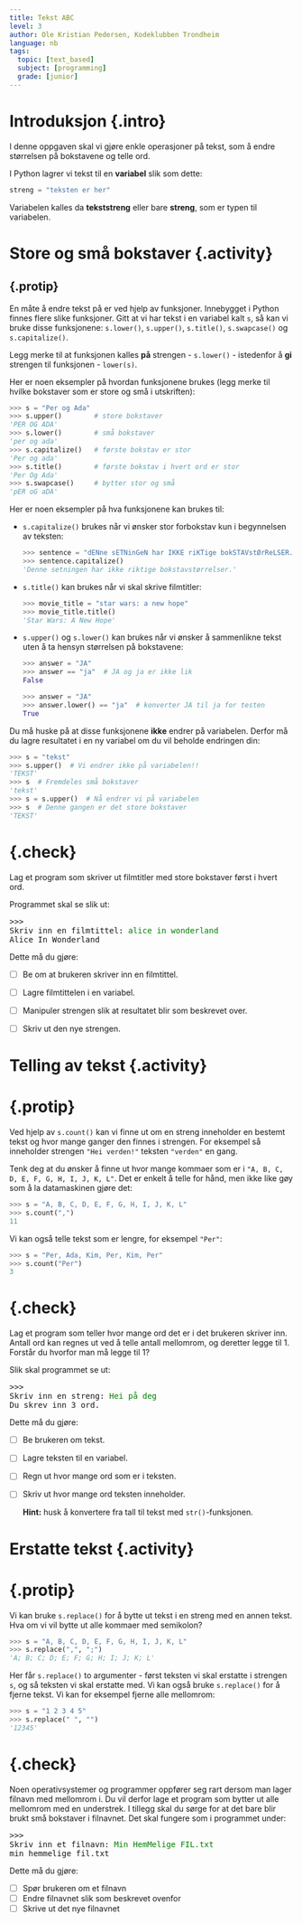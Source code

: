 ```yaml
---
title: Tekst ABC
level: 3
author: Ole Kristian Pedersen, Kodeklubben Trondheim
language: nb
tags:
  topic: [text_based]
  subject: [programming]
  grade: [junior]
---
```


# Introduksjon {.intro}

I denne oppgaven skal vi gjøre enkle operasjoner på tekst, som å endre
størrelsen på bokstavene og telle ord.

I Python lagrer vi tekst til en **variabel** slik som dette:

```python
streng = "teksten er her"
```

Variabelen kalles da **tekststreng** eller bare **streng**, som er typen til
variabelen.

# Store og små bokstaver {.activity}

## {.protip}

En måte å endre tekst på er ved hjelp av funksjoner. Innebygget i Python finnes
flere slike funksjoner. Gitt at vi har tekst i en variabel kalt `s`, så kan vi
bruke disse funksjonene: `s.lower()`, `s.upper()`, `s.title()`, `s.swapcase()`
og `s.capitalize()`.

Legg merke til at funksjonen kalles **på** strengen - `s.lower()` - istedenfor
å **gi** strengen til funksjonen - `lower(s)`.


Her er noen eksempler på hvordan funksjonene brukes (legg merke til hvilke
bokstaver som er store og små i utskriften):

```python
>>> s = "Per og Ada"
>>> s.upper()        # store bokstaver
'PER OG ADA'
>>> s.lower()        # små bokstaver
'per og ada'
>>> s.capitalize()   # første bokstav er stor
'Per og ada'
>>> s.title()        # første bokstav i hvert ord er stor
'Per Og Ada'
>>> s.swapcase()     # bytter stor og små
'pER oG aDA'
```

Her er noen eksempler på hva funksjonene kan brukes til:

* `s.capitalize()` brukes når vi ønsker stor forbokstav kun i begynnelsen av teksten:

  ```python
  >>> sentence = "dENne sETNinGeN har IKKE riKTige bokSTAVstØrReLSER."
  >>> sentence.capitalize()
  'Denne setningen har ikke riktige bokstavstørrelser.'
  ```
* `s.title()` kan brukes når vi skal skrive filmtitler:

  ```python
  >>> movie_title = "star wars: a new hope"
  >>> movie_title.title()
  'Star Wars: A New Hope'
  ```

* `s.upper()` og `s.lower()` kan brukes når vi ønsker å sammenlikne tekst uten
  å ta hensyn størrelsen på bokstavene:

  ```python
  >>> answer = "JA"
  >>> answer == "ja"  # JA og ja er ikke lik
  False
  ```

  ```python
  >>> answer = "JA"
  >>> answer.lower() == "ja"  # konverter JA til ja for testen
  True
  ```

Du må huske på at disse funksjonene **ikke** endrer på variabelen. Derfor må du
lagre resultatet i en ny variabel om du vil beholde endringen din:

```python
>>> s = "tekst"
>>> s.upper()  # Vi endrer ikke på variabelen!!
'TEKST'
>>> s  # Fremdeles små bokstaver
'tekst'
>>> s = s.upper()  # Nå endrer vi på variabelen
>>> s  # Denne gangen er det store bokstaver
'TEKST'
```

<!--Workaround-->
# {.check}

Lag et program som skriver ut filmtitler med store bokstaver først i hvert ord.

Programmet skal se slik ut:

<pre>
>>>
Skriv inn en filmtittel: <font color="green">alice in wonderland</font>
Alice In Wonderland
</pre>

Dette må du gjøre:

- [ ] Be om at brukeren skriver inn en filmtittel.
- [ ] Lagre filmtittelen i en variabel.
- [ ] Manipuler strengen slik at resultatet blir som beskrevet over.
- [ ] Skriv ut den nye strengen.


# Telling av tekst {.activity}

# {.protip}

Ved hjelp av `s.count()` kan vi finne ut om en streng inneholder en bestemt
tekst og hvor mange ganger den finnes i strengen. For eksempel så inneholder
strengen `"Hei verden!"` teksten `"verden"` en gang.

Tenk deg at du ønsker å finne ut hvor mange kommaer som er i `"A, B, C, D, E,
F, G, H, I, J, K, L"`. Det er enkelt å telle for hånd, men ikke like gøy som å
la datamaskinen gjøre det:

```python
>>> s = "A, B, C, D, E, F, G, H, I, J, K, L"
>>> s.count(",")
11
```

Vi kan også telle tekst som er lengre, for eksempel `"Per"`:

```python
>>> s = "Per, Ada, Kim, Per, Kim, Per"
>>> s.count("Per")
3
```


<!--Workaround-->
# {.check}

Lag et program som teller hvor mange ord det er i det brukeren skriver inn.
Antall ord kan regnes ut ved å telle antall mellomrom, og deretter legge til 1.
Forstår du hvorfor man må legge til 1?

Slik skal programmet se ut:

<pre>
>>>
Skriv inn en streng: <font color="green">Hei på deg</font>
Du skrev inn 3 ord.
</pre>

Dette må du gjøre:

- [ ] Be brukeren om tekst.
- [ ] Lagre teksten til en variabel.
- [ ] Regn ut hvor mange ord som er i teksten.
- [ ] Skriv ut hvor mange ord teksten inneholder.

  **Hint:** husk å konvertere fra tall til tekst med `str()`-funksjonen.

# Erstatte tekst {.activity}

# {.protip}

Vi kan bruke `s.replace()` for å bytte ut tekst i en streng med en annen tekst.
Hva om vi vil bytte ut alle kommaer med semikolon?

```python
>>> s = "A, B, C, D, E, F, G, H, I, J, K, L"
>>> s.replace(",", ";")
'A; B; C; D; E; F; G; H; I; J; K; L'
```

Her får `s.replace()` to argumenter - først teksten vi skal erstatte i strengen `s`, og så
teksten vi skal erstatte med. Vi kan også bruke `s.replace()` for å fjerne
tekst. Vi kan for eksempel fjerne alle mellomrom:

```python
>>> s = "1 2 3 4 5"
>>> s.replace(" ", "")
'12345'
```
<!--Workaround-->
# {.check}

Noen operativsystemer og programmer oppfører seg rart dersom man lager filnavn
med mellomrom i. Du vil derfor lage et program som bytter ut alle mellomrom
med en understrek. I tillegg skal du sørge for at det bare blir brukt små
bokstaver i filnavnet. Det skal fungere som i programmet under:

<pre>
>>>
Skriv inn et filnavn: <font color="green">Min HemMelige FIL.txt</font>
min_hemmelige_fil.txt
</pre>

Dette må du gjøre:

- [ ] Spør brukeren om et filnavn
- [ ] Endre filnavnet slik som beskrevet ovenfor
- [ ] Skrive ut det nye filnavnet
